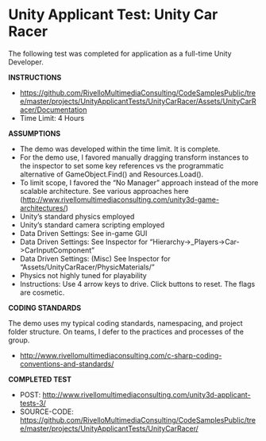 
Unity Applicant Test: Unity Car Racer
=====================================

The following test was completed for application as a full-time Unity Developer. 


**INSTRUCTIONS**

* https://github.com/RivelloMultimediaConsulting/CodeSamplesPublic/tree/master/projects/UnityApplicantTests/UnityCarRacer/Assets/UnityCarRacer/Documentation
* Time Limit: 4 Hours


**ASSUMPTIONS**

* The demo was developed within the time limit. It is complete.
* For the demo use, I favored manually dragging transform instances to the inspector to set some key references vs the programmatic alternative of GameObject.Find() and Resources.Load().
* To limit scope, I favored the “No Manager” approach instead of the more scalable architecture. See various approaches here (http://www.rivellomultimediaconsulting.com/unity3d-game-architectures/)
* Unity’s standard physics employed
* Unity’s standard camera scripting employed
* Data Driven Settings: See in-game GUI
* Data Driven Settings: See Inspector for “Hierarchy->_Players->Car->CarInputComponent”
* Data Driven Settings: (Misc) See Inspector for “Assets/UnityCarRacer/PhysicMaterials/”
* Physics not highly tuned for playability
* Instructions: Use 4 arrow keys to drive. Click buttons to reset. The flags are cosmetic. 


**CODING STANDARDS**

The demo uses my typical coding standards, namespacing, and project folder structure. On teams, I defer to the practices and processes of the group.

* http://www.rivellomultimediaconsulting.com/c-sharp-coding-conventions-and-standards/

**COMPLETED TEST**

* POST: http://www.rivellomultimediaconsulting.com/unity3d-applicant-tests-3/
* SOURCE-CODE: https://github.com/RivelloMultimediaConsulting/CodeSamplesPublic/tree/master/projects/UnityApplicantTests/UnityCarRacer/

